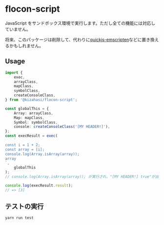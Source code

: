 # flocon-script

JavaScript をサンドボックス環境で実行します。ただし全ての機能には対応していません。

将来、このパッケージは削除して、代わりに[quickjs-emscripten](https://github.com/justjake/quickjs-emscripten)などに置き換えるかもしれません。

## Usage

```typescript
import {
    exec,
    arrayClass,
    mapClass,
    symbolClass,
    createConsoleClass,
} from '@kizahasi/flocon-script';

const globalThis = {
    Array: arrayClass,
    Map: mapClass,
    Symbol: symbolClass,
    console: createConsoleClass('[MY HEADER!]'),
};
const execResult = exec(
    `
const i = 1 + 2;
const array = [i];
console.log(Array.isArray(array));
array
`,
    globalThis
);
// console.log(Array.isArray(array)); が実行され、"[MY HEADER!] true"が出力される

console.log(execResult.result);
// => [3]
```

## テストの実行

`yarn run test`
